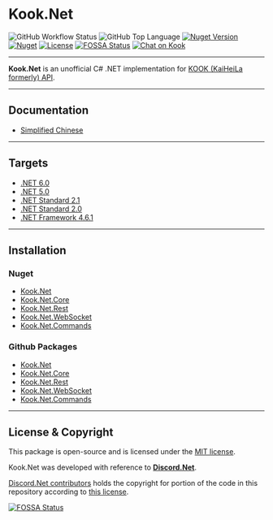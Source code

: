 # Kook.Net

![GitHub Workflow Status](https://img.shields.io/github/workflow/status/gehongyan/Kook.Net/Kook.Net%20Deploy?label=build)
![GitHub Top Language](https://img.shields.io/github/languages/top/gehongyan/Kook.Net)
[![Nuget Version](https://img.shields.io/nuget/v/Kook.Net)](https://www.nuget.org/packages/Kook.Net)
[![Nuget](https://img.shields.io/nuget/dt/Kook.Net.Core?color=%230099ff)](https://www.nuget.org/packages/Kook.Net)
[![License](https://img.shields.io/github/license/gehongyan/Kook.Net)](https://github.com/gehongyan/Kook.Net/blob/master/LICENSE)
[![FOSSA Status](https://app.fossa.com/api/projects/git%2Bgithub.com%2Fgehongyan%2FKook.Net.svg?type=shield)](https://app.fossa.com/projects/git%2Bgithub.com%2Fgehongyan%2FKook.Net?ref=badge_shield)
[![Chat on Kook](https://www.kookapp.cn/api/v3/badge/guild?guild_id=1591057729615250)](https://kook.top/EvxnOb)

---

**Kook.Net** is an unofficial C# .NET implementation for [KOOK (KaiHeiLa formerly) API](https://developer.kookapp.cn/doc/intro).

---

## Documentation

- [Simplified Chinese](https://kooknet.dev)

---

## Targets

- [.NET 6.0](https://dotnet.microsoft.com/download/dotnet/6.0)
- [.NET 5.0](https://dotnet.microsoft.com/download/dotnet/5.0)
- [.NET Standard 2.1](https://learn.microsoft.com/dotnet/standard/net-standard?tabs=net-standard-2-1)
- [.NET Standard 2.0](https://learn.microsoft.com/dotnet/standard/net-standard?tabs=net-standard-2-0)
- [.NET Framework 4.6.1](https://dotnet.microsoft.com/download/dotnet-framework/net461)

---

## Installation

### Nuget

- [Kook.Net](https://www.nuget.org/packages/Kook.Net/)
- [Kook.Net.Core](https://www.nuget.org/packages/Kook.Net.Core/)
- [Kook.Net.Rest](https://www.nuget.org/packages/Kook.Net.Rest/)
- [Kook.Net.WebSocket](https://www.nuget.org/packages/Kook.Net.WebSocket/)
- [Kook.Net.Commands](https://www.nuget.org/packages/Kook.Net.Commands/)

### Github Packages

- [Kook.Net](https://github.com/gehongyan/Kook.Net/packages/1607285)
- [Kook.Net.Core](https://github.com/gehongyan/Kook.Net/packages/1607287)
- [Kook.Net.Rest](https://github.com/gehongyan/Kook.Net/packages/1607288)
- [Kook.Net.WebSocket](https://github.com/gehongyan/Kook.Net/packages/1607289)
- [Kook.Net.Commands](https://github.com/gehongyan/Kook.Net/packages/1607286)

---

## License & Copyright

This package is open-source and is licensed under the [MIT license](LICENSE).

Kook.Net was developed with reference to **[Discord.Net](https://github.com/discord-net/Discord.Net)**.

[Discord.Net contributors](https://github.com/discord-net/Discord.Net/graphs/contributors) holds the copyright
for portion of the code in this repository according to [this license](https://github.com/discord-net/Discord.Net/blob/dev/LICENSE).

[![FOSSA Status](https://app.fossa.com/api/projects/git%2Bgithub.com%2Fgehongyan%2FKook.Net.svg?type=large)](https://app.fossa.com/projects/git%2Bgithub.com%2Fgehongyan%2FKook.Net?ref=badge_large)